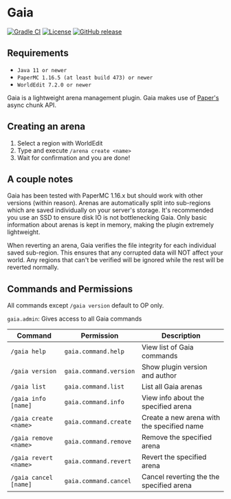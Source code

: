 # Gaia

[![Gradle CI](https://img.shields.io/github/workflow/status/PrimordialMoros/Gaia/Build?style=flat-square)](https://github.com/PrimordialMoros/Gaia/actions)
[![License](https://img.shields.io/github/license/PrimordialMoros/Gaia?color=blue&style=flat-square)](LICENSE)
[![GitHub release](https://img.shields.io/github/v/release/PrimordialMoros/Gaia?style=flat-square)](https://github.com/PrimordialMoros/Gaia/releases)

## Requirements
- `Java 11 or newer`
- `PaperMC 1.16.5 (at least build 473) or newer`
- `WorldEdit 7.2.0 or newer`

Gaia is a lightweight arena management plugin.
Gaia makes use of [Paper's](https://github.com/PaperMC/Paper) async chunk API.

## Creating an arena
1. Select a region with WorldEdit
2. Type and execute `/arena create <name>`
3. Wait for confirmation and you are done!

## A couple notes
Gaia has been tested with PaperMC 1.16.x but should work with other versions (within reason).
Arenas are automatically split into sub-regions which are saved individually on your server's storage.
It's recommended you use an SSD to ensure disk IO is not bottlenecking Gaia.
Only basic information about arenas is kept in memory, making the plugin extremely lightweight.

When reverting an arena, Gaia verifies the file integrity for each individual saved sub-region.
This ensures that any corrupted data will NOT affect your world.
Any regions that can't be verified will be ignored while the rest will be reverted normally.

## Commands and Permissions
All commands except `/gaia version` default to OP only.

`gaia.admin`: Gives access to all Gaia commands

| Command               | Permission             | Description                                |
|-----------------------|------------------------|--------------------------------------------|
| `/gaia help`          | `gaia.command.help`    | View list of Gaia commands                 |
| `/gaia version`       | `gaia.command.version` | Show plugin version and author             |
| `/gaia list`          | `gaia.command.list`    | List all Gaia arenas                       |
| `/gaia info [name]`   | `gaia.command.info`    | View info about the specified arena        |
| `/gaia create <name>` | `gaia.command.create`  | Create a new arena with the specified name |
| `/gaia remove <name>` | `gaia.command.remove`  | Remove the specified arena                 |
| `/gaia revert <name>` | `gaia.command.revert`  | Revert the specified arena                 |
| `/gaia cancel [name]` | `gaia.command.cancel`  | Cancel reverting the the specified arena   |
